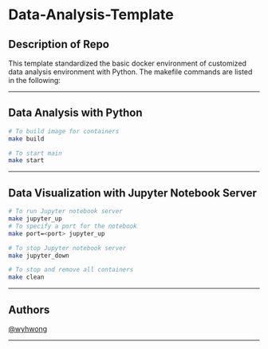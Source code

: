 # Data-Analysis-Template

## Description of Repo
This template standardized the basic docker environment of customized data analysis environment with Python. The makefile commands are listed in the following:

---

## Data Analysis with Python
```bash
# To build image for containers
make build

# To start main
make start
```

---

## Data Visualization with Jupyter Notebook Server
```bash
# To run Jupyter notebook server
make jupyter_up
# To specify a port for the notebook
make port=<port> jupyter_up

# To stop Jupyter notebook server
make jupyter_down

# To stop and remove all containers
make clean
```

---

## Authors
[@wyhwong](https://github.com/wyhwong)

---